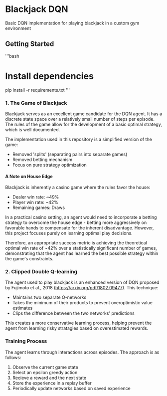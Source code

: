 # Blackjack DQN
Basic DQN implementation for playing blackjack in a custom gym environment 

## Getting Started
'''bash
# Install dependencies
pip install -r requirements.txt
'''

### 1. The Game of Blackjack

Blackjack serves as an excellent game candidate for the DQN agent. It has a discrete state space over a relatively small number of steps per episode. The rules of the game allow for the development of a basic optimal strategy, which is well documented.

The implementation used in this repository is a simplified version of the game:
- Removed 'splits' (separating pairs into separate games)
- Removed betting mechanism
- Focus on pure strategy optimization

#### A Note on House Edge
Blackjack is inherently a casino game where the rules favor the house:
- Dealer win rate: ~49%
- Player win rate: ~42%
- Remaining games: Draws

In a practical casino setting, an agent would need to incorporate a betting strategy to overcome the house edge - betting more aggressively on favorable hands to compensate for the inherent disadvantage. However, this project focuses purely on learning optimal play decisions.

Therefore, an appropriate success metric is achieving the theoretical optimal win rate of ~42% over a statistically significant number of games, demonstrating that the agent has learned the best possible strategy within the game's constraints.

### 2. Clipped Double Q-learning
The agent used to play blackjack is an enhanced version of DQN proposed by Fujimoto et al., 2018 (https://arxiv.org/pdf/1802.09477). This technique:
- Maintains two separate Q-networks
- Takes the minimum of their products to prevent overoptimistic value estimates
- Clips the difference between the two networks' predictions

This creates a more conservative learning process, helping prevent the agent from learning risky stratagies based on overestimated rewards.

### Training Process
The agent learns through interactions across episodes. The approach is as follows:
1. Observe the current game state
2. Select an epsilon greedy action
3. Recieve a reward and the next state
4. Store the experience in a replay buffer
5. Periodically update networks based on saved experience




